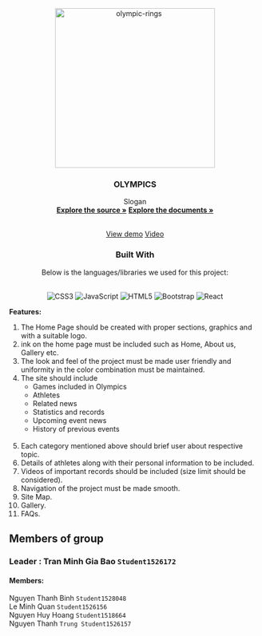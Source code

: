 <div  align="center">
<img width="320" height="320" src="https://img.icons8.com/officel/480/olympic-rings.png" alt="olympic-rings"/>

<h3> OLYMPICS </h3>

 Slogan
  <br  />
  <a  href="https://github.com/ZeroHunter957/olympics-eproject/tree/master"><strong>Explore the source »</strong></a>
  <a  href="https://github.com/ZeroHunter957/olympics-eproject/tree/master/document" target="_blank"><strong>Explore the documents »</strong></a>

  <br  /><a  href="https://olympicseproject.vercel.app/" target="_blank">View demo</a>
  <a  href="https://drive.google.com/file/d/1-GTzIq7edFxsbJv4sNDzFaFedH3XToa-/preview" width="640" height="480" allow="autoplay" target="_blank">Video</a>


<h3>Built With</h3>
Below is the languages/libraries we used for this project: <br/><br/>

![CSS3](https://img.shields.io/badge/css3-%231572B6.svg?style=for-the-badge&logo=css3&logoColor=white) ![JavaScript](https://img.shields.io/badge/javascript-%23323330.svg?style=for-the-badge&logo=javascript&logoColor=%23F7DF1E) ![HTML5](https://img.shields.io/badge/html5-%23E34F26.svg?style=for-the-badge&logo=html5&logoColor=white) ![Bootstrap](https://img.shields.io/badge/bootstrap-%23563D7C.svg?style=for-the-badge&logo=bootstrap&logoColor=white) ![React](https://img.shields.io/badge/react-%2320232a.svg?style=for-the-badge&logo=react&logoColor=%2361DAFB)

</div>

**Features:**
<ol>
<li>
The Home Page should be created with proper sections, graphics and with a suitable logo.</br>
</li>
<li>
ink on the home page must be included such as Home, About us, Gallery etc.</br>
</li>
<li>
The look and feel of the project must be made user friendly and uniformity in the color combination must be maintained.</br>
</li>
<li>
The site should include
  <ul>
    <li>Games included in Olympics</li>
    <li>Athletes</li>
    <li>Related news</li>
    <li>Statistics and records</li>
    <li>Upcoming event news</li>
    <li>History of previous events</li>
  </ul></br>
</li>
<li>
Each category mentioned above should brief user about respective topic.</br>
</li>
<li>
Details of athletes along with their personal information to be included.</br>
</li>
<li>
Videos of important records should be included (size limit should be considered).</br>
</li>
<li>
Navigation of the project must be made smooth.</br>
</li>
<li>
Site Map.
</li>
  <li>
Gallery.
</li>
  <li>
FAQs.
</li>
</ol>

 ## Members of group
 ### Leader : Tran Minh Gia Bao `Student1526172`
#### Members:
Nguyen Thanh Binh `Student1528048` <br/>
Le Minh Quan `Student1526156` <br/>
Nguyen Huy Hoang `Student1518664` <br/>
Nguyen Thanh `Trung Student1526157`
